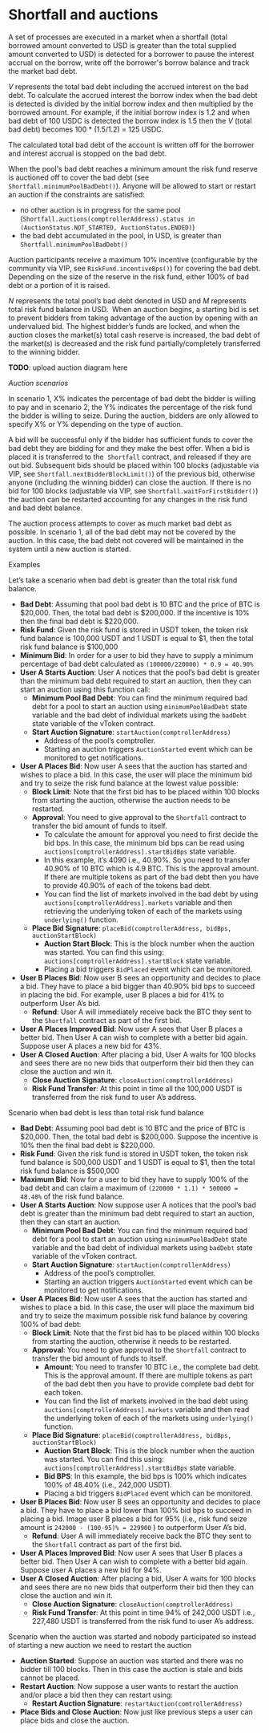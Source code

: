 # Shortfall and auctions

A set of processes are executed in a market when a shortfall (total borrowed amount converted to USD is greater than the total supplied amount converted to USD) is detected for a borrower to pause the interest accrual on the borrow, write off the borrower's borrow balance and track the market bad debt.

*V* represents the total bad debt including the accrued interest on the bad debt. To calculate the accrued interest the borrow index when the bad debt is detected is divided by the initial borrow index and then multiplied by the borrowed amount. For example, if the initial borrow index is 1.2 and when bad debt of 100 USDC is detected the borrow index is 1.5 then the *V* (total bad debt) becomes 100 * (1.5/1.2) = 125 USDC.

The calculated total bad debt of the account is written off for the borrower and interest accrual is stopped on the bad debt.

When the pool's bad debt reaches a minimum amount the risk fund reserve is auctioned off to cover the bad debt (see `Shortfall.minimumPoolBadDebt()`). Anyone will be allowed to start or restart an auction if the constraints are satisfied:

- no other auction is in progress for the same pool (`Shortfall.auctions(comptrollerAddress).status in (AuctionStatus.NOT_STARTED, AuctionStatus.ENDED)`)
- the bad debt accumulated in the pool, in USD, is greater than `Shortfall.minimumPoolBadDebt()`

Auction participants receive a maximum 10% incentive (configurable by the community via VIP, see `RiskFund.incentiveBps()`) for covering the bad debt. Depending on the size of the reserve in the risk fund, either 100% of bad debt or a portion of it is raised.

*N* represents the total pool’s bad debt denoted in USD and *M* represents total risk fund balance in USD.  When an auction begins, a starting bid is set to prevent bidders from taking advantage of the auction by opening with an undervalued bid. The highest bidder’s funds are locked, and when the auction closes the market(s) total cash reserve is increased, the bad debt of the market(s) is decreased and the risk fund partially/completely transferred to the winning bidder.

**TODO**: upload auction diagram here

*Auction scenarios*

In scenario 1, X% indicates the percentage of bad debt the bidder is willing to pay and in scenario 2, the Y% indicates the percentage of the risk fund the bidder is willing to seize. During the auction, bidders are only allowed to specify X% or Y% depending on the type of auction.

A bid will be successful only if the bidder has sufficient funds to cover the bad debt they are bidding for and they make the best offer. When a bid is placed it is transferred to the  `Shortfall` contract, and released if they are out bid. Subsequent bids should be placed within 100 blocks (adjustable via VIP, see `Shortfall.nextBidderBlockLimit()`) of the previous bid, otherwise anyone (including the winning bidder) can close the auction. If there is no bid for 100 blocks (adjustable via VIP, see `Shortfall.waitForFirstBidder()`) the auction can be restarted accounting for any changes in the risk fund and bad debt balance.

The auction process attempts to cover as much market bad debt as possible. In scenario 1, all of the bad debt may not be covered by the auction. In this case, the bad debt not covered will be maintained in the system until a new auction is started.

Examples

Let’s take a scenario when bad debt is greater than the total risk fund balance.

- **Bad Debt**: Assuming that pool bad debt is 10 BTC and the price of BTC is $20,000. Then, the total bad debt is $200,000. If the incentive is 10% then the final bad debt is $220,000.
- **Risk Fund**: Given the risk fund is stored in USDT token, the token risk fund balance is 100,000 USDT and 1 USDT is equal to $1, then the total risk fund balance is $100,000
- **Minimum Bid**: In order for a user to bid they have to supply a minimum percentage of bad debt calculated as `(100000/220000) * 0.9 = 40.90%`
- **User A Starts Auction**: User A notices that the pool’s bad debt is greater than the minimum bad debt required to start an auction, then they can start an auction using this function call:
    - **Minimum Pool Bad Debt**: You can find the minimum required bad debt for a pool to start an auction using `minimumPoolBadDebt` state variable and the bad debt of individual markets using the `badDebt` state variable of the vToken contract.
    - **Start Auction Signature**: `startAuction(comptrollerAddress)`
        - Address of the pool’s comptroller.
        - Starting an auction triggers `AuctionStarted` event which can be monitored to get notifications.
- **User A Places Bid**: Now user A sees that the auction has started and wishes to place a bid. In this case, the user will place the minimum bid and try to seize the risk fund balance at the lowest value possible:
    - **Block Limit**: Note that the first bid has to be placed within 100 blocks from starting the auction, otherwise the auction needs to be restarted.
    - **Approval**: You need to give approval to the `Shortfall` contract to transfer the bid amount of funds to itself.
        - To calculate the amount for approval you need to first decide the bid bps. In this case, the minimum bid bps can be read using `auctions[comptrollerAddress].startBidBps` state variable.
        - In this example, it’s 4090 i.e., 40.90%. So you need to transfer 40.90% of 10 BTC which is 4.9 BTC. This is the approval amount. If there are multiple tokens as part of the bad debt then you have to provide 40.90% of each of the tokens bad debt.
        - You can find the list of markets involved in the bad debt by using `auctions[comptrollerAddress].markets` variable and then retrieving the underlying token of each of the markets using `underlying()` function.
    - **Place Bid Signature**: `placeBid(comptrollerAddress, bidBps, auctionStartBlock)`
        - **Auction Start Block**: This is the block number when the auction was started. You can find this using: `auctions[comptrollerAddress].startBlock` state variable.
        - Placing a bid triggers `BidPlaced` event which can be monitored.
- **User B Places Bid**: Now user B sees an opportunity and decides to place a bid. They have to place a bid bigger than 40.90% bid bps to succeed in placing the bid. For example, user B places a bid for 41% to outperform User A’s bid.
    - **Refund**: User A will immediately receive back the BTC they sent to the `Shortfall` contract as part of the first bid.
- **User A Places Improved Bid**: Now user A sees that User B places a better bid. Then User A can wish to complete with a better bid again. Suppose user A places a new bid for 43%.
- **User A Closed Auction**: After placing a bid, User A waits for 100 blocks and sees there are no new bids that outperform their bid then they can close the auction and win it.
    - **Close Auction Signature**: `closeAuction(comptrollerAddress)`
    - **Risk Fund Transfer**: At this point in time all the 100,000 USDT is transferred from the risk fund to user A’s address.

Scenario when bad debt is less than total risk fund balance
- **Bad Debt**:  Assuming pool bad debt is 10 BTC and the price of BTC is $20,000. Then, the total bad debt is $200,000. Suppose the incentive is 10% then the final bad debt is $220,000.
- **Risk Fund**: Given the risk fund is stored in USDT token, the token risk fund balance is 500,000 USDT and 1 USDT is equal to $1, then the total risk fund balance is $500,000
- **Maximum Bid**: Now for a user to bid they have to supply 100% of the bad debt and can claim a maximum of `(220000 * 1.1) * 500000 = 48.40%`  of the risk fund balance.
- **User A Starts Auction**: Now suppose user A notices that the pool’s bad debt is greater than the minimum bad debt required to start an auction, then they can start an auction.
    - **Minimum Pool Bad Debt**: You can find the minimum required bad debt for a pool to start an auction using `minimumPoolBadDebt` state variable and the bad debt of individual markets using `badDebt` state variable of the vToken contract.
    - **Start Auction Signature**: `startAuction(comptrollerAddress)`
        - Address of the pool’s comptroller.
        - Starting an auction triggers `AuctionStarted` event which can be monitored to get notifications.
- **User A Places Bid**: Now user A sees that the auction has started and wishes to place a bid. In this case, the user will place the maximum bid and try to seize the maximum possible risk fund balance by covering 100% of bad debt:
    - **Block Limit**: Note that the first bid has to be placed within 100 blocks from starting the auction, otherwise it needs to be restarted.
    - **Approval**: You need to give approval to the `Shortfall` contract to transfer the bid amount of funds to itself.
        - **Amount**: You need to transfer 10 BTC i.e., the complete bad debt. This is the approval amount. If there are multiple tokens as part of the bad debt then you have to provide complete bad debt for each token.
        - You can find the list of markets involved in the bad debt using `auctions[comptrollerAddress].markets` variable and then read the underlying token of each of the markets using `underlying()` function.
    - **Place Bid Signature**: `placeBid(comptrollerAddress, bidBps, auctionStartBlock)`
        - **Auction Start Block**: This is the block number when the auction was started. You can find this using: `auctions[comptrollerAddress].startBidBps` state variable.
        - **Bid BPS**: In this example, the bid bps is 100% which indicates 100% of 48.40% (i.e., 242,000 USDT).
        - Placing a bid triggers `BidPlaced` event which can be monitored.
- **User B Places Bid**: Now user B sees an opportunity and decides to place a bid. They have to place a bid lower than 100% bid bps to succeed in placing a bid. Image user B places a bid for 95% (i.e., risk fund seize amount is `242000 - (100-95)% = 229900` ) to outperform User A’s bid.
    - **Refund**: User A will immediately receive back the BTC they sent to the `Shortfall` contract as part of the first bid.
- **User A Places Improved Bid**: Now user A sees that User B places a better bid. Then User A can wish to complete with a better bid again. Suppose user A places a new bid for 94%.
- **User A Closed Auction**: After placing a bid, User A waits for 100 blocks and sees there are no new bids that outperform their bid then they can close the auction and win it.
    - **Close Auction Signature**: `closeAuction(comptrollerAddress)`
    - **Risk Fund Transfer**: At this point in time 94% of 242,000 USDT i.e., 227,480 USDT is transferred from the risk fund to user A’s address.

Scenario when the auction was started and nobody participated so instead of starting a new auction we need to restart the auction
- **Auction Started**: Suppose an auction was started and there was no bidder till 100 blocks. Then in this case the auction is stale and bids cannot be placed.
- **Restart Auction**: Now suppose a user wants to restart the auction and/or place a bid then they can restart using:
    - **Restart Auction Signature**: `restartAuction(comtrollerAddress)`
- **Place Bids and Close Auction**: Now just like previous steps a user can place bids and close the auction.

